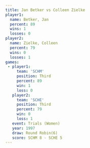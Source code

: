 ```yaml
---
title: Jan Betker vs Colleen Zielke
player1:               
  name: Betker, Jan    
  percent: 89          
  wins: 1              
  losses: 0            
player2:               
  name: Zielke, Colleen
  percent: 79          
  wins: 0              
  losses: 1            
games:
 - player1:         
     team: 'SCHM'   
     position: Third
     percent: 89    
     win: 1         
     loss: 0        
   player2:         
     team: 'SCHE'   
     position: Third
     percent: 79    
     win: 0         
     loss: 1        
   event: Trials (Women) 
   year: 1997            
   draw: Round Robin(6)  
   score: SCHM 8 - SCHE 5
---
```

